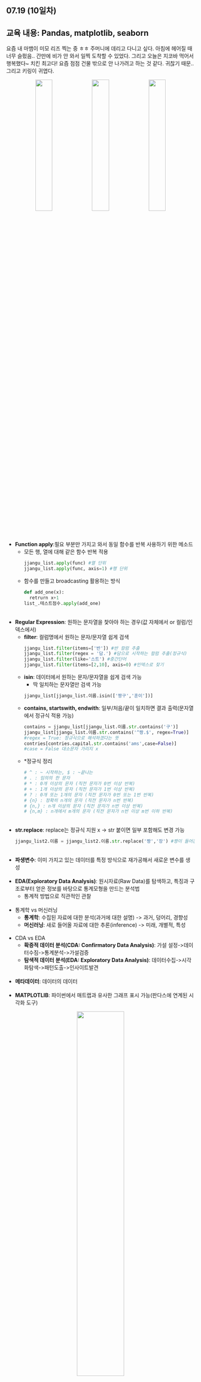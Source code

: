07.19 (10일차)
---
교육 내용: Pandas, matplotlib, seaborn
---
요즘 내 마뱀이 미모 리즈 찍는 중 ㅎㅎ 주머니에 데리고 다니고 싶다. 아침에 헤어질 때 너무 슬펐음.. 간만에 비가 안 와서 일찍 도착할 수 있었다. 그리고 오늘은 지코바 먹어서 행복했다~ 치킨 최고다! 요즘 점점 건물 밖으로 안 나가려고 하는 것 같다. 귀찮기 때문.. 그리고 키링이 귀엽다. 
<p align="center">
<img src="https://github.com/user-attachments/assets/8a337efd-c3d6-434a-95cc-58111092f681" width="30%" /><img src="https://github.com/user-attachments/assets/877b4f2b-4617-4c20-844a-c9d49bc56117" width="30%" /><img src="https://github.com/user-attachments/assets/5e028bc9-9002-4761-bccc-cb3e01706d5b" width="30%" /></p>

 </p>

<br><br>
- **Function apply**:필요 부분만 가지고 와서 동일 함수를 반복 사용하기 위한 메소드
  - 모든 행, 열에 대해 같은 함수 반복 적용
    ```python
    jjangu_list.apply(func) #열 단위
    jjangu_list.apply(func, axis=1) #행 단위
    ```
  - 함수를 만들고 broadcasting 활용하는 방식
    ```python
    def add_one(x):
      retrurn x+1
    list_.테스트점수.apply(add_one)
    ```
    <br>
- **Regular Expression**: 원하는 문자열을 찿아야 하는 경우(값 자체에서 or 컬럼/인덱스에서)
  - **filter**: 컬럼명에서 원하는 문자/문자열 쉽게 검색
    ```python
    jjangu_list.filter(items=['반']) #반 컬럼 추출
    jjangu_list.filter(regex = '담.') #담으로 시작하는 컬럼 추출(정규식)
    jjangu_list.filter(like='스트') #중간단어
    jjangu_list.filter(items=[2,10], axis=0) #인덱스로 찾기
    ```
  - **isin**: 데이터에서 원하는 문자/문자열을 쉽게 검색 가능
    - 딱 일치하는 문자열만 검색 가능 
    ```python
    jjangu_list[jjangu_list.이름.isin(['짱구','훈이'])]
    ```
  - **contains, startswith, endwith**: 일부/처음/끝이 일치하면 결과 출력(문자열에서 정규식 적용 가능)
    ```python
    contains = jjangu_list[jjangu_list.이름.str.contains('구')]
    jjangu_list[jjangu_list.이름.str.contains('^짱.$', regex=True)]
    #regex = True: 정규식으로 해석하겠다는 뜻
    contries[contries.capital.str.contains('ams',case=False)]
    #case = False 대소문자 가리지 x
    ```
  - *정규식 정리
    ```python
    # ^ : ~ 시작하는, $ : ~끝나는
    # . : 임의의 한 문자
    # * : 0개 이상의 문자 (직전 문자가 0번 이상 반복)
    # + : 1개 이상의 문자 (직전 문자가 1번 이상 반복)
    # ? : 0개 또는 1개의 문자 (직전 문자가 0번 또는 1번 반복)
    # {n} : 정확히 n개의 문자 (직전 문자가 n번 반복)
    # {n,} : n개 이상의 문자 (직전 문자가 n번 이상 반복)
    # {n,m} : n개에서 m개의 문자 (직전 문자가 n번 이상 m번 이하 반복)
    ```
    <br>
- **str.replace**: replace는 정규식 지원 x -> str 붙이면 일부 포함해도 변경 가능
  ```python
  jjangu_list2.이름 = jjangu_list2.이름.str.replace('짱','장') #짱이 들어간 모든 글자 변경
  ```
  <br>
- **파생변수**: 이미 가지고 있는 데이터를 특정 방식으로 재가공해서 새로운 변수를 생성<br><br>
- **EDA(Exploratory Data Analysis)**: 원시자료(Raw Data)를 탐색하고, 특징과 구조로부터 얻은 정보를 바탕으로 통계모형을 만드는 분석법
  - 통계적 방법으로 직관적인 관찰<br><br>
- 통계학 vs 머신러닝
  - **통계학**: 수집된 자료에 대한 분석(과거에 대한 설명) -> 과거, 덩어리, 경향성
  - **머신러닝**: 새로 들어올 자료에 대한 추론(inference) -> 미래, 개별적, 특성<br><br>
- CDA vs EDA
  - **확증적 데이터 분석(CDA: Confirmatory Data Analysis)**: 가설 설정->데이터수짐->통계분석->가설검증
  - **탐색적 데이터 분석(EDA: Exploratory Data Analysis)**: 데이터수집->시각화탐색->패턴도출->인사이트발견<br><br>
- **메타데이터**: 데이터의 데이터<br><br>
- **MATPLOTLIB**: 파이썬에서 매트랩과 유사한 그래프 표시 가능(판다스에 연계된 시각화 도구)
<p align="center">
  <img src="https://github.com/user-attachments/assets/be024439-3562-4d9e-a985-5ee3318e3d9d" width="50%" /> </p><br>
  
- **데이터 시각화**: 자료로부터 정보를 습득하는 시간 절감
  - 변수의 개수, 종류에 따라 다양한 시각화 방법 활용
  - 질적 변수 vs 범주형 변수: 둘 다 비율적 의미
    - **질적변수**
      - 명목형 변수변수나 크기가 순서에 대한 의미를 부여할 수 없으면(평균 의미x)
      - 순서형 변수: 부여할 수 있으면(평균 의미 o)
      - 연산 불가 
    - **범주형 변수**: 조사 대상을 범주로 구분하여 측정된 변수 
   - **양적변수**
     - 이산형: 변수가 취할 수 있는 값을 하나하나 셀 수 o
     - 연속형: 변수가 구간 안의 모든 값을 가질 수 o<br><br>
- matplotlib 사용법
  1) 도화지 그리기
  2) 축 얹기
  3) x,y 출력
  ```python
  plt.figure() #도화지
  plt.axes() #축
  x = [0, 2, 4, 6, 8]
  y = [1, 2, 3, 4, 5] #값 설정
  plt.plot(x,y); # ; - 메모리 출력 제거
  plt.plot(x,y,marker='x',linestyle='--', color='red') #스타일 설정 가능
  plt.axis([-5,50,-5,5]) #좌, 우, 하, 상 - 축의 범위 고정할 때 
  plt.show() #그래프의 단위 설정(위 내용까지만 하나의 도화지를 공유)
  ```
<p align="center">
<img src="https://github.com/user-attachments/assets/1e1c0e0e-ed4b-4cb7-9de3-dd0681f282c4" width="50%" /> </p><br>

- **축(axis) & 레이블(label)**: 축의 범위 고정, 정렬 및 범위 설정 가능
  ```python
  plt.plot(np.random.randn(30).cumsum(), 'g-.x', label='2022년')
  plt.plot(np.random.randn(30).cumsum(), 'b--^', label='2023년')
  plt.plot(np.random.randn(30).cumsum(), 'b--^', label='2023년')
  plt.plot(np.random.randn(30).cumsum(), 'b--^', label='2023년')
  plt.plot(np.random.randn(30).cumsum(), 'b--^', label='2023년')
  plt.title('연도별 분기별 매출 차이') # 제목
  plt.xlabel('분기') # x축 제목
  plt.ylabel('매출(단위: 억원)') # y축 제목
  plt.axis('equal') # 시각화된 그래프를 중앙에 그릴 때
  plt.legend(loc='upper right', frameon=False) # 범례 loc=범례 위치 고정, frameon=False 범례 뒤 음영 제거
  ```
<p align="center">
<img src="https://github.com/user-attachments/assets/91ae2537-8e56-48e0-b3e6-b46e4af20787" width="50%" /> </p><br>

- **폰트**: 폰트관리자를 통해 외부에서 지정 후 사용 가능
  ```python
  font1 = {'family': 'NanumSquareRound', 'size':20, 'color':'red'} # 계속 쓰고 싶은 폰트 규격이 있을 때
  ```




***
<small>(matplotlib 이미지 출처: [링크](https://camo.githubusercontent.com/bc3b143766ed68eb6a851900c317c5d9222eb1471888942afb35137aa5141557/68747470733a2f2f6d6174706c6f746c69622e6f72672f63686561747368656574732f63686561747368656574732d312e706e67))</small><br>
